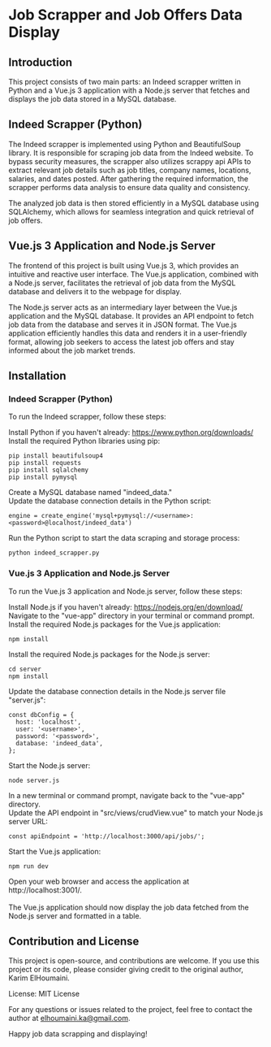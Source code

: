 # Job Scrapper and Job Offers Data Display

## Introduction

This project consists of two main parts: an Indeed scrapper written in Python and a Vue.js 3 application with a Node.js server that fetches and displays the job data stored in a MySQL database.

## Indeed Scrapper (Python)

The Indeed scrapper is implemented using Python and BeautifulSoup library. It is responsible for scraping job data from the Indeed website. To bypass security measures, the scrapper also utilizes scrappy api APIs to extract relevant job details such as job titles, company names, locations, salaries, and dates posted. After gathering the required information, the scrapper performs data analysis to ensure data quality and consistency.

The analyzed job data is then stored efficiently in a MySQL database using SQLAlchemy, which allows for seamless integration and quick retrieval of job offers.

## Vue.js 3 Application and Node.js Server

The frontend of this project is built using Vue.js 3, which provides an intuitive and reactive user interface. The Vue.js application, combined with a Node.js server, facilitates the retrieval of job data from the MySQL database and delivers it to the webpage for display.

The Node.js server acts as an intermediary layer between the Vue.js application and the MySQL database. It provides an API endpoint to fetch job data from the database and serves it in JSON format. The Vue.js application efficiently handles this data and renders it in a user-friendly format, allowing job seekers to access the latest job offers and stay informed about the job market trends.

## Installation

### Indeed Scrapper (Python)
To run the Indeed scrapper, follow these steps:

Install Python if you haven't already: https://www.python.org/downloads/
Install the required Python libraries using pip:

```
pip install beautifulsoup4
pip install requests
pip install sqlalchemy
pip install pymysql
```
Create a MySQL database named "indeed_data." <br>
Update the database connection details in the Python script:
```
engine = create_engine('mysql+pymysql://<username>:<password>@localhost/indeed_data')
```
Run the Python script to start the data scraping and storage process:
```
python indeed_scrapper.py
```

### Vue.js 3 Application and Node.js Server
To run the Vue.js 3 application and Node.js server, follow these steps:

Install Node.js if you haven't already: https://nodejs.org/en/download/ <br>
Navigate to the "vue-app" directory in your terminal or command prompt. <br>
Install the required Node.js packages for the Vue.js application: <br>
```
npm install
```
Install the required Node.js packages for the Node.js server: <br>
```
cd server
npm install
```
Update the database connection details in the Node.js server file "server.js":
```
const dbConfig = {
  host: 'localhost',
  user: '<username>',
  password: '<password>',
  database: 'indeed_data',
};
```
Start the Node.js server:
```
node server.js
```
In a new terminal or command prompt, navigate back to the "vue-app" directory. <br>
Update the API endpoint in "src/views/crudView.vue" to match your Node.js server URL: <br>
```
const apiEndpoint = 'http://localhost:3000/api/jobs/';
```

Start the Vue.js application:
```
npm run dev
```
Open your web browser and access the application at http://localhost:3001/.  <br> <br>
The Vue.js application should now display the job data fetched from the Node.js server and formatted in a table.

## Contribution and License

This project is open-source, and contributions are welcome. If you use this project or its code, please consider giving credit to the original author, Karim ElHoumaini.

License: MIT License

For any questions or issues related to the project, feel free to contact the author at elhoumaini.ka@gmail.com.

Happy job data scrapping and displaying!
